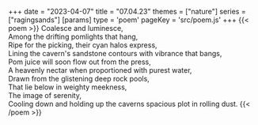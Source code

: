 +++
date = "2023-04-07"
title = "07.04.23"
themes = ["nature"]
series = ["ragingsands"]
[params]
  type = 'poem'
  pageKey = 'src/poem.js'
+++
{{< poem >}}
Coalesce and luminesce,  
Among the drifting pomlights that hang,  
Ripe for the picking, their cyan halos express,  
Lining the cavern's sandstone contours with vibrance that bangs,  
Pom juice will soon flow out from the press,  
A heavenly nectar when proportioned with purest water,  
Drawn from the glistening deep rock pools,  
That lie below in weighty meekness,  
The image of serenity,  
Cooling down and holding up the caverns spacious plot in rolling dust.
{{< /poem >}}